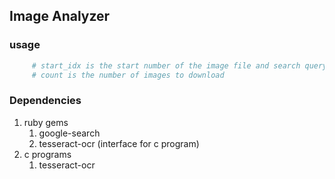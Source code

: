 ## Image Analyzer

### usage
``` ruby bin/image_analyzer [start_idx] [count] 
     # start_idx is the start number of the image file and search query
     # count is the number of images to download
```


### Dependencies
1. ruby gems
   1. google-search
   2. tesseract-ocr (interface for c program)
2. c programs
   1. tesseract-ocr
